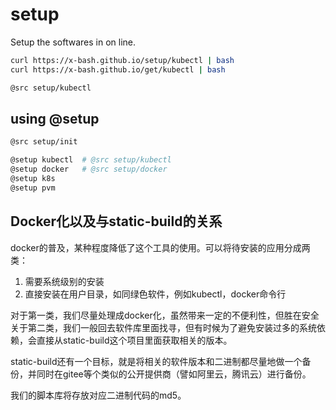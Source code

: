 # setup

Setup the softwares in on line.

```bash
curl https://x-bash.github.io/setup/kubectl | bash
curl https://x-bash.github.io/get/kubectl | bash

@src setup/kubectl
```

## using @setup

```bash
@src setup/init

@setup kubectl  # @src setup/kubectl
@setup docker   # @src setup/docker
@setup k8s
@setup pvm
```

## Docker化以及与static-build的关系

docker的普及，某种程度降低了这个工具的使用。可以将待安装的应用分成两类：

1. 需要系统级别的安装
2. 直接安装在用户目录，如同绿色软件，例如kubectl，docker命令行

对于第一类，我们尽量处理成docker化，虽然带来一定的不便利性，但胜在安全
关于第二类，我们一般回去软件库里面找寻，但有时候为了避免安装过多的系统依赖，会直接从static-build这个项目里面获取相关的版本。

static-build还有一个目标，就是将相关的软件版本和二进制都尽量地做一个备份，并同时在gitee等个类似的公开提供商（譬如阿里云，腾讯云）进行备份。

我们的脚本库将存放对应二进制代码的md5。
